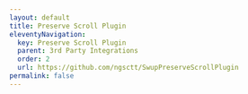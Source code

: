 ```yaml
---
layout: default
title: Preserve Scroll Plugin
eleventyNavigation:
  key: Preserve Scroll Plugin
  parent: 3rd Party Integrations
  order: 2
  url: https://github.com/ngsctt/SwupPreserveScrollPlugin
permalink: false
---
```

